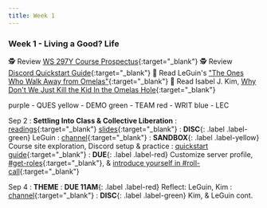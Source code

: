 ```yaml
---
title: Week 1
---
```


### Week 1 - Living a Good? Life

🕵️ Review [WS 297Y Course Prospectus](/syllabus.md){:target="_blank"}
🕵️ Review [Discord Quickstart Guide](/discord.md){:target="_blank"}
📘 Read LeGuin's ["The Ones Who Walk Away from Omelas"](https://dn721901.ca.archive.org/0/items/the-ones-who-walk-away-from-omelas-ursula-k-leguin/The%20Ones%20Who%20Walk%20Away%20from%20Omelas%20-%20Ursula%20K%20LeGuin.pdf){:target="_blank"}
📘 Read Isabel J. Kim, [Why Don't We Just Kill the Kid In the Omelas Hole](https://clarkesworldmagazine.com/kim_02_24/){:target="_blank"}

purple - QUES 
yellow - DEMO
green - TEAM
red - WRIT
blue - LEC

Sep 2
: **Settling Into Class & Collective Liberation**
  : [readings](#){:target="_blank"} [slides](#){:target="_blank"} 
: **DISC**{: .label .label-green} LeGuin
  : [channel](#){:target="_blank"}
: **SANDBOX**{: .label .label-yellow} Course site exploration, Discord setup & practice
  : [quickstart guide](/discord.md){:target="_blank"}
: **DUE**{: .label .label-red} Customize server profile, [#get-roles](#){:target="_blank"}, & [introduce yourself in #roll-call](#){:target="_blank"}

Sep 4
: **THEME**
: **DUE 11AM**{: .label .label-red} Reflect: LeGuin, Kim
  : [channel](#){:target="_blank"}
: **DISC**{: .label .label-green} Kim, & LeGuin cont.